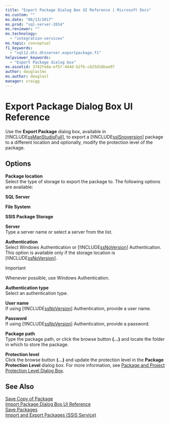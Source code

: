 ```yaml
---
title: "Export Package Dialog Box UI Reference | Microsoft Docs"
ms.custom: ""
ms.date: "06/13/2017"
ms.prod: "sql-server-2014"
ms.reviewer: ""
ms.technology: 
  - "integration-services"
ms.topic: conceptual
f1_keywords: 
  - "sql12.dts.dtsserver.exportpackage.f1"
helpviewer_keywords: 
  - "Export Package dialog box"
ms.assetid: 3742fe8a-ef57-444d-b2fb-cb25d16bae97
author: douglaslms
ms.author: douglasl
manager: craigg
---
```

# Export Package Dialog Box UI Reference
  Use the **Export Package** dialog box, available in [!INCLUDE[ssManStudioFull](../includes/ssmanstudiofull-md.md)], to export a [!INCLUDE[ssISnoversion](../includes/ssisnoversion-md.md)] package to a different location and optionally, modify the protection level of the package.  
  
## Options  
 **Package location**  
 Select the type of storage to export the package to. The following options are available:  
  
 **SQL Server**  
  
 **File System**  
  
 **SSIS Package Storage**  
  
 **Server**  
 Type a server name or select a server from the list.  
  
 **Authentication**  
 Select Windows Authentication or [!INCLUDE[ssNoVersion](../includes/ssnoversion-md.md)] Authentication. This option is available only if the storage location is [!INCLUDE[ssNoVersion](../includes/ssnoversion-md.md)].  
  
> [!IMPORTANT]  
>  Whenever possible, use Windows Authentication.  
  
 **Authentication type**  
 Select an authentication type.  
  
 **User name**  
 If using [!INCLUDE[ssNoVersion](../includes/ssnoversion-md.md)] Authentication, provide a user name.  
  
 **Password**  
 If using [!INCLUDE[ssNoVersion](../includes/ssnoversion-md.md)] Authentication, provide a password.  
  
 **Package path**  
 Type the package path, or click the browse button **(…)** and locate the folder in which to store the package.  
  
 **Protection level**  
 Click the browse button **(…)** and update the protection level in the **Package Protection Level** dialog box. For more information, see [Package and Project Protection Level Dialog Box](../../2014/integration-services/package-and-project-protection-level-dialog-box.md).  
  
## See Also  
 [Save Copy of Package](../../2014/integration-services/save-copy-of-package.md)   
 [Import Package Dialog Box UI Reference](../../2014/integration-services/import-package-dialog-box-ui-reference.md)   
 [Save Packages](save-packages.md)   
 [Import and Export Packages &#40;SSIS Service&#41;](../../2014/integration-services/import-and-export-packages-ssis-service.md)  
  
  
